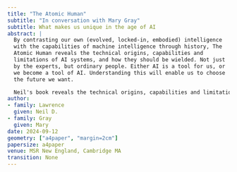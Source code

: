 ```yaml
---
title: "The Atomic Human"
subtitle: "In conversation with Mary Gray"
subtitle: What makes us unique in the age of AI
abstract: |
  By contrasting our own (evolved, locked-in, embodied) intelligence
  with the capabilities of machine intelligence through history, The
  Atomic Human reveals the technical origins, capabilities and
  limitations of AI systems, and how they should be wielded. Not just
  by the experts, but ordinary people. Either AI is a tool for us, or
  we become a tool of AI. Understanding this will enable us to choose
  the future we want.

  Neil's book reveals the technical origins, capabilities and limitations of AI systems, and how they should be wielded; not just by the experts, but also ordinary people. In this conversation Neil will discuss with Mary Gray the origins of these ideas and how we can better shape the conversation around AI.
author:
- family: Lawrence
  given: Neil D.
- family: Gray
  given: Mary
date: 2024-09-12
geometry: ["a4paper", "margin=2cm"]
papersize: a4paper
venue: MSR New England, Cambridge MA
transition: None
---
```

